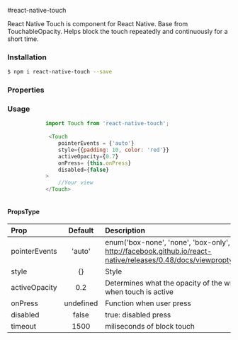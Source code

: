 #react-native-touch

React Native Touch is component for React Native. Base from TouchableOpacity. Helps block the touch repeatedly and continuously for a short time. 


### Installation

```bash
$ npm i react-native-touch --save
```

### Properties

### Usage
```javascript
            import Touch from 'react-native-touch';
            
             <Touch
                pointerEvents = {'auto'}
                style={{padding: 10, color: 'red'}}
                activeOpacity={0.7}
                onPress= {this.onPress}
                disabled={false}
            >
                //Your view 
            </Touch>
    
```

#### PropsType

| Prop  | Default | Description |
| :------------ |:---------------:| :-----|
| pointerEvents | 'auto' |  enum('box-none', 'none', 'box-only', 'auto')  http://facebook.github.io/react-native/releases/0.48/docs/viewproptypes.html#pointerevents  |
| style | {}  | Style |
| activeOpacity | 0.2  | Determines what the opacity of the wrapped view should be when touch is active |
| onPress | undefined | Function when user press |
| disabled | false | true: disabled press |
| timeout | 1500 | miliseconds of block touch |


